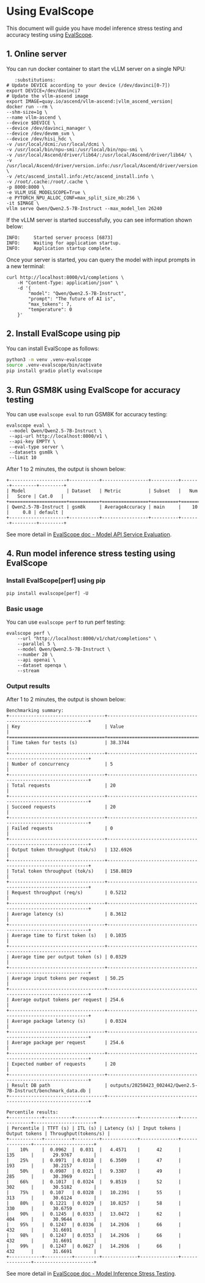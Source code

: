# Using EvalScope

This document will guide you have model inference stress testing and accuracy testing using [EvalScope](https://github.com/modelscope/evalscope).

## 1. Online server

You can run docker container to start the vLLM server on a single NPU:

```{code-block} bash
   :substitutions:
# Update DEVICE according to your device (/dev/davinci[0-7])
export DEVICE=/dev/davinci7
# Update the vllm-ascend image
export IMAGE=quay.io/ascend/vllm-ascend:|vllm_ascend_version|
docker run --rm \
--shm-size=1g \
--name vllm-ascend \
--device $DEVICE \
--device /dev/davinci_manager \
--device /dev/devmm_svm \
--device /dev/hisi_hdc \
-v /usr/local/dcmi:/usr/local/dcmi \
-v /usr/local/bin/npu-smi:/usr/local/bin/npu-smi \
-v /usr/local/Ascend/driver/lib64/:/usr/local/Ascend/driver/lib64/ \
-v /usr/local/Ascend/driver/version.info:/usr/local/Ascend/driver/version.info \
-v /etc/ascend_install.info:/etc/ascend_install.info \
-v /root/.cache:/root/.cache \
-p 8000:8000 \
-e VLLM_USE_MODELSCOPE=True \
-e PYTORCH_NPU_ALLOC_CONF=max_split_size_mb:256 \
-it $IMAGE \
vllm serve Qwen/Qwen2.5-7B-Instruct --max_model_len 26240
```

If the vLLM server is started successfully, you can see information shown below:

```
INFO:     Started server process [6873]
INFO:     Waiting for application startup.
INFO:     Application startup complete.
```

Once your server is started, you can query the model with input prompts in a new terminal:

```
curl http://localhost:8000/v1/completions \
    -H "Content-Type: application/json" \
    -d '{
        "model": "Qwen/Qwen2.5-7B-Instruct",
        "prompt": "The future of AI is",
        "max_tokens": 7,
        "temperature": 0
    }'
```

## 2. Install EvalScope using pip

You can install EvalScope as follows:

```bash
python3 -m venv .venv-evalscope
source .venv-evalscope/bin/activate
pip install gradio plotly evalscope
```

## 3. Run GSM8K using EvalScope for accuracy testing

You can use `evalscope eval` to run GSM8K for accuracy testing:

```
evalscope eval \
 --model Qwen/Qwen2.5-7B-Instruct \
 --api-url http://localhost:8000/v1 \
 --api-key EMPTY \
 --eval-type server \
 --datasets gsm8k \
 --limit 10
```

After 1 to 2 minutes, the output is shown below:

```shell
+---------------------+-----------+-----------------+----------+-------+---------+---------+
| Model               | Dataset   | Metric          | Subset   |   Num |   Score | Cat.0   |
+=====================+===========+=================+==========+=======+=========+=========+
| Qwen2.5-7B-Instruct | gsm8k     | AverageAccuracy | main     |    10 |     0.8 | default |
+---------------------+-----------+-----------------+----------+-------+---------+---------+
```

See more detail in [EvalScope doc - Model API Service Evaluation](https://evalscope.readthedocs.io/en/latest/get_started/basic_usage.html#model-api-service-evaluation).

## 4. Run model inference stress testing using EvalScope

### Install EvalScope[perf] using pip

```shell
pip install evalscope[perf] -U
```

### Basic usage

You can use `evalscope perf` to run perf testing:

```
evalscope perf \
    --url "http://localhost:8000/v1/chat/completions" \
    --parallel 5 \
    --model Qwen/Qwen2.5-7B-Instruct \
    --number 20 \
    --api openai \
    --dataset openqa \
    --stream
```

### Output results

After 1 to 2 minutes, the output is shown below:

```shell
Benchmarking summary:
+-----------------------------------+---------------------------------------------------------------+
| Key                               | Value                                                         |
+===================================+===============================================================+
| Time taken for tests (s)          | 38.3744                                                       |
+-----------------------------------+---------------------------------------------------------------+
| Number of concurrency             | 5                                                             |
+-----------------------------------+---------------------------------------------------------------+
| Total requests                    | 20                                                            |
+-----------------------------------+---------------------------------------------------------------+
| Succeed requests                  | 20                                                            |
+-----------------------------------+---------------------------------------------------------------+
| Failed requests                   | 0                                                             |
+-----------------------------------+---------------------------------------------------------------+
| Output token throughput (tok/s)   | 132.6926                                                      |
+-----------------------------------+---------------------------------------------------------------+
| Total token throughput (tok/s)    | 158.8819                                                      |
+-----------------------------------+---------------------------------------------------------------+
| Request throughput (req/s)        | 0.5212                                                        |
+-----------------------------------+---------------------------------------------------------------+
| Average latency (s)               | 8.3612                                                        |
+-----------------------------------+---------------------------------------------------------------+
| Average time to first token (s)   | 0.1035                                                        |
+-----------------------------------+---------------------------------------------------------------+
| Average time per output token (s) | 0.0329                                                        |
+-----------------------------------+---------------------------------------------------------------+
| Average input tokens per request  | 50.25                                                         |
+-----------------------------------+---------------------------------------------------------------+
| Average output tokens per request | 254.6                                                         |
+-----------------------------------+---------------------------------------------------------------+
| Average package latency (s)       | 0.0324                                                        |
+-----------------------------------+---------------------------------------------------------------+
| Average package per request       | 254.6                                                         |
+-----------------------------------+---------------------------------------------------------------+
| Expected number of requests       | 20                                                            |
+-----------------------------------+---------------------------------------------------------------+
| Result DB path                    | outputs/20250423_002442/Qwen2.5-7B-Instruct/benchmark_data.db |
+-----------------------------------+---------------------------------------------------------------+

Percentile results:
+------------+----------+---------+-------------+--------------+---------------+----------------------+
| Percentile | TTFT (s) | ITL (s) | Latency (s) | Input tokens | Output tokens | Throughput(tokens/s) |
+------------+----------+---------+-------------+--------------+---------------+----------------------+
|    10%     |  0.0962  |  0.031  |   4.4571    |      42      |      135      |       29.9767        |
|    25%     |  0.0971  | 0.0318  |   6.3509    |      47      |      193      |       30.2157        |
|    50%     |  0.0987  | 0.0321  |   9.3387    |      49      |      285      |       30.3969        |
|    66%     |  0.1017  | 0.0324  |   9.8519    |      52      |      302      |       30.5182        |
|    75%     |  0.107   | 0.0328  |   10.2391   |      55      |      313      |       30.6124        |
|    80%     |  0.1221  | 0.0329  |   10.8257   |      58      |      330      |       30.6759        |
|    90%     |  0.1245  | 0.0333  |   13.0472   |      62      |      404      |       30.9644        |
|    95%     |  0.1247  | 0.0336  |   14.2936   |      66      |      432      |       31.6691        |
|    98%     |  0.1247  | 0.0353  |   14.2936   |      66      |      432      |       31.6691        |
|    99%     |  0.1247  | 0.0627  |   14.2936   |      66      |      432      |       31.6691        |
+------------+----------+---------+-------------+--------------+---------------+----------------------+
```

See more detail in [EvalScope doc - Model Inference Stress Testing](https://evalscope.readthedocs.io/en/latest/user_guides/stress_test/quick_start.html#basic-usage).

